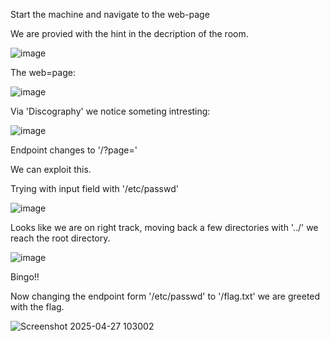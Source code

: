 Start the machine and navigate to the web-page

We are provied with the hint in the decription of the room.

![image](https://github.com/user-attachments/assets/a54d65f4-6313-4ecb-987c-479df7b9dca8)

The web=page:

![image](https://github.com/user-attachments/assets/24915067-a945-4a8c-8119-99d259be2bda)

Via 'Discography' we notice someting intresting:

![image](https://github.com/user-attachments/assets/d5298dec-aa63-40ca-b0f6-b1073376f855)

Endpoint changes to '/?page='

We can exploit this.

Trying with input field with '/etc/passwd'

![image](https://github.com/user-attachments/assets/fbd16fd9-0cc7-4030-b4b8-f7c7322b5f23)

Looks like we are on right track, moving back a few directories with '../' we reach the root directory.

![image](https://github.com/user-attachments/assets/73f25d96-1d3e-4044-ac13-b7021971175f)

Bingo!!

Now changing the endpoint form '/etc/passwd' to '/flag.txt' we are greeted with the flag.

![Screenshot 2025-04-27 103002](https://github.com/user-attachments/assets/3d3abc07-b369-4655-a343-9cd170739a19)

